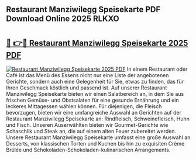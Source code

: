 ## Restaurant Manziwilegg Speisekarte PDF Download Online 2025 RLKXO

# <h2><a href="http://gce6zfx.nevu.top/?p=Restaurant+Manziwilegg+Speisekarte">🔗 👉🔴 Restaurant Manziwilegg Speisekarte 2025 PDF</a></h2>

[![Restaurant Manziwilegg Speisekarte 2025 PDF](https://i.imgur.com/dBaPXMq.png)](http://gce6zfx.nevu.top/?p=Restaurant+Manziwilegg+Speisekarte)
In einem Restaurant oder Café ist das Menü des Essens nicht nur eine Liste der angebotenen Gerichte, sondern auch eine Gelegenheit für Sie, etwas zu finden, das für Ihren Geschmack köstlich und passend ist. Auf unserer Restaurant Manziwilegg Speisekarte bieten wir einen Salatbereich an, in dem Sie aus frischen Gemüse- und Obstsalaten für eine gesunde Ernährung und ein leckeres Mittagessen wählen können. Für diejenigen, die Fleisch bevorzugen, bieten wir eine umfangreiche Auswahl an Gerichten auf der Restaurant Manziwilegg Speisekarte an: Rindfleisch, Schweinefleisch, Huhn und Fisch. Unseren Auserwählten bieten wir Gourmet-Gerichte wie Schaschlik und Steak an, die auf einem alten Feuer zubereitet werden. Unsere Restaurant Manziwilegg Speisekarte umfasst eine große Auswahl an Desserts, von klassischen Torten und Kuchen bis hin zu exquisiten Crème Brûlée und Schokoladen-Schokoladen-kulinarischen Arrangements.
